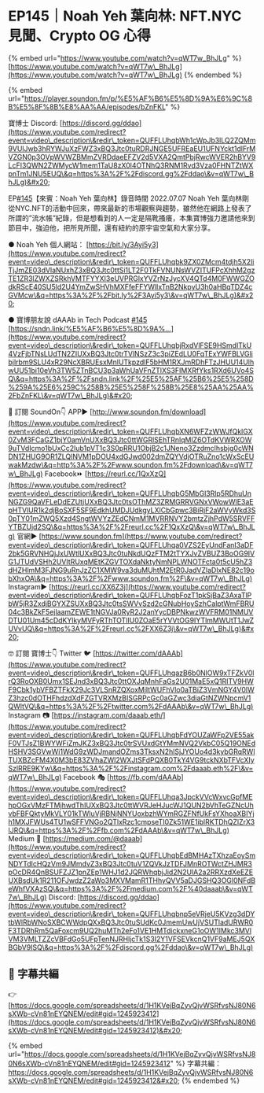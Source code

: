 # EP145｜Noah Yeh 葉向林: NFT.NYC 見聞、Crypto OG 心得

{% embed url="https://www.youtube.com/watch?v=qWT7w_BhJLg" %}
[https://www.youtube.com/watch?v=qWT7w\_BhJLg](https://www.youtube.com/watch?v=qWT7w\_BhJLg)
{% endembed %}

{% embed url="https://player.soundon.fm/p/%E5%AF%B6%E5%8D%9A%E6%9C%8B%E5%8F%8B%E8%AA%AA/episodes/bZnFKL" %}

寶博士 Discord: [https://discord.gg/ddao](https://www.youtube.com/redirect?event=video\_description\&redir\_token=QUFFLUhqbWh1cWpJb3lLQ2ZQMm9VUlJwb3hRYWJuXzFWZ3xBQ3Jtc0tuRDRJNGE5UFREaEU1UFNYckt1dlFrMVZGN0p3OVpWVWZBMmZVRDdaeEFZV2d5VXA2QmtPbjRwcWVER2hBYV9LcFI3QWN2ZWMycW1mem1TaU8zX0l4OTNhQ3RNM1Rvd3Vza0FHNTZtWXpnTm1JNU5EUQ\&q=https%3A%2F%2Fdiscord.gg%2Fddao\&v=qWT7w\_BhJLg)&#x20;

EP[#145](https://www.youtube.com/hashtag/145)【來賓：Noah Yeh 葉向林】錄音時間 2022.07.07 Noah Yeh 葉向林剛從NYC.NFT的活動中回來，帶來最新的市場觀察與趨勢，雖然他在網路上發表了所謂的”流水帳”紀錄，但是想看到的人一定是隔靴搔癢，本集寶博強力邀請他來到節目中，強迫他，把所見所聞，還有紐約的原宇宙空氣和大家分享。&#x20;

● Noah Yeh 個人網站： [https://bit.ly/3Ayi5y3](https://www.youtube.com/redirect?event=video\_description\&redir\_token=QUFFLUhqbk9ZX0ZMcm4tdjh5X2liTjJmZE03dVlaNUxhZ3xBQ3Jtc0ttSi1LT2F0TkFVNUNsWVZITUFPcXhhM2gzTE1ZR3lZWXZSRkhVMTFYYXI3eUVPRGlxYVZrNzJycXV4QTd4M0FWWGZOdkRScE40SU5ld2U4YmZwSHVhMXFfeFFYWlIxTnB2NkpyU3h0aHBqTDZ4cGVMcw\&q=https%3A%2F%2Fbit.ly%2F3Ayi5y3\&v=qWT7w\_BhJLg)&#x20;

● 寶博朋友說 dAAAb in Tech Podcast [#145](https://www.youtube.com/hashtag/145) [https://sndn.link/%E5%AF%B6%E5%8D%9A%...](https://www.youtube.com/redirect?event=video\_description\&redir\_token=QUFFLUhqbjRxdVlFSE9HSmdlTkU4VzFjbTNsLUdTN2ZIUXxBQ3Jtc0trTVlNSzZ3c3piZEdLU0FqTExYWFBLVGlibjlrbm9SLU4xR29NcXBRUEsxMnlUTkpzdlF5bHM1RXJmRDhFTzJHUU14UlhwUU51bi10eVh3TW5ZTnBCU3p3aWhUaVFnZTlXS3FIMXRfYks1RXd6UVo4SQ\&q=https%3A%2F%2Fsndn.link%2F%25E5%25AF%25B6%25E5%258D%259A%25E6%259C%258B%25E5%258F%258B%25E8%25AA%25AA%2FbZnFKL\&v=qWT7w\_BhJLg)&#x20;

📣 訂閱 SoundOn👇 APP▶️ [http://www.soundon.fm/download](https://www.youtube.com/redirect?event=video\_description\&redir\_token=QUFFLUhqbXN6WFZzWWJfQklGX0ZvM3FCaGZ1bjY0amVnUXxBQ3Jtc0ttWGRlSEhTRnlqMlZ6OTdKVWRXOW9uTVdIcmo1bUxCc2lub1pVT1c3S0pRRU1ObjB2c1JNeno3Zzdmclhsbjg0cWNDN1ZHUG9OR1ZLQlNVM1pDOU4xdGJwd002dmZQYVdjOTRuZno1cWxScEUwakMzdw\&q=http%3A%2F%2Fwww.soundon.fm%2Fdownload\&v=qWT7w\_BhJLg) Facebook⏩ [https://reurl.cc/1QxXzQ](https://www.youtube.com/redirect?event=video\_description\&redir\_token=QUFFLUhqbG5MbGl3Rlp5RDhuUnNGZG9QaVFLeDdEZUtjUXxBQ3Jtc0tsOThMZ3ZRMGRRVGNxVWowWlE3aEpHTVlUR1k2djBoSXF5SF9EdkhUMDJUdkgyLXlCbGpwc3BiRjF2aWVyWkd3S0pTY01mZWQ5Xzd4SngtWVYzZEdCNmM1MVRRNVY2bmtzZjhPdW5SRVFFYTBZUjd2SQ\&q=https%3A%2F%2Freurl.cc%2F1QxXzQ\&v=qWT7w\_BhJLg) 官網▶️ [https://www.soundon.fm](https://www.youtube.com/redirect?event=video\_description\&redir\_token=QUFFLUhqa0VZS2EyUndFanI3aDF2bk5GRVNHQjJxUWtlUXxBQ3Jtc0tuNkdUQzFTM2tTYXJvZVBUZ3BoOG9IVG1JTUdVSHh2UVItRUxqMEtKZGVTOXdaNktyNmNPLWNOTFcta0t5cU5hZ3dHZHlmM3FJNG9uRnJzZC1XMW9va3duMUhtM2EtR0JadVZlaDlxNE82c19obXhxOA\&q=https%3A%2F%2Fwww.soundon.fm%2F\&v=qWT7w\_BhJLg) Instagram▶️ [https://reurl.cc/XX6Z3j](https://www.youtube.com/redirect?event=video\_description\&redir\_token=QUFFLUhqbFozT1pkSjBaZ3AxaTlPbW5jR3ZxdjBGYXZSUXxBQ3Jtc0tsSWVvSzd2cGNubHoySzhCalptWmFBRU04c3BkZkF5ejlaamZEWE1tNGVJa0RyR2J2anYycDBPNkwzWVFRM01NMUVDTU01Um45cDdKYlkyMVFyRThTOTlIU0ZOaE5rYVVtOG9IYTlmMWUtT1JwZUVvUQ\&q=https%3A%2F%2Freurl.cc%2FXX6Z3j\&v=qWT7w\_BhJLg)&#x20;

🤓 訂閱 寶博士👇 Twitter 🐦 [https://twitter.com/dAAAb](https://www.youtube.com/redirect?event=video\_description\&redir\_token=QUFFLUhqazB6b0NlOW9xTFZkV0lrQ3RoOXB0Umx1SEJnd3xBQ3Jtc0ttOXJqMnhFaGs2U01MaE5xQ1RITV9HWF9Cbk1ybVFBZTFkX29Jc3VLSnRZQXoxMjItWUFhVlo0aTBiZ3VmNGY4V0lWZ3hzc0dOTHFhdzdXdFZGTVRXMzBISGRPcGc0aGZwc3diaGtNZWNpcmV1QWltVQ\&q=https%3A%2F%2Ftwitter.com%2FdAAAb\&v=qWT7w\_BhJLg) Instagram 📷 [https://instagram.com/daaab.eth/](https://www.youtube.com/redirect?event=video\_description\&redir\_token=QUFFLUhqbFdYOUZaWFp2VE55akF0VTJsZ1BWYWFiZmJKZ3xBQ3Jtc0trSVUxdGtYMmNVQ2VkbC05Q19ONEdHSHV3SGVwWi1WdG9zWDJmandOZms3TksxN2hlSjJYOUo4d3kybGRqRWlTUXBZcFM4X0M3bE83ZVhaZWl2WXJtSFdPQXB0TkY4VG9tckNXbTFVcXIySzlRRE9KYw\&q=https%3A%2F%2Finstagram.com%2Fdaaab.eth%2F\&v=qWT7w\_BhJLg) Facebook 🎭 [https://fb.com/dAAAb](https://www.youtube.com/redirect?event=video\_description\&redir\_token=QUFFLUhqa3JpckVVcWxvcGpfMEhpOGxVMzFTMjhwdThIUXxBQ3Jtc0ttWVRJeHJucWJ1QUN2bVhTeGZNcUhvbFBFQktyMkVLY01kTWluVjRBNjNNYUoxbzhWYmRGZFNfUkFsYXhoaXBIYjh1MXJFWUs4TU1wSFFVNGo2QTlxRzc1cmpseTI0Zk51WE1iblRKTDhQZlZrX3lJRQ\&q=https%3A%2F%2Ffb.com%2FdAAAb\&v=qWT7w\_BhJLg) Medium 📝 [https://medium.com/@daaab](https://www.youtube.com/redirect?event=video\_description\&redir\_token=QUFFLUhqbEdBMHAzTXhzaEoySmNDYTdIcHQzVm9JMmdvZ3xBQ3Jtc0tuV1ZQVkJzTDFJMnROTWctZHJMR3pOcDR4QnBSUFZJZ1pnZEp1WHJ1d2JQRWhqbjJid2N2UlA2a2RRXzdXeEZEUXBsdUk1R211OFJwdzZ2aWo3MXVMamR1THhyQVV5aDJGSHQ3OGl0NFdBeWhfVXAzSQ\&q=https%3A%2F%2Fmedium.com%2F%40daaab\&v=qWT7w\_BhJLg) Discord: [https://discord.gg/ddao](https://www.youtube.com/redirect?event=video\_description\&redir\_token=QUFFLUhqbnp5eVRjeU5KVzg3dDYtbWlRbWNoSXBCWWdpQXxBQ3Jtc0tuSUdKc0JmemUwUjVSUTladURWR0F3TDRhRm5QaFoxcm9UQ2huMTh2eFo1VE1HMTdickxneG1oOW1IMkc3MVlVM3VMLTZZcVBFdGo5UFpTenNJRHljcTk1S3I2Y1VFSEVkcnQ1VF9aMEJ5QXBGbV9ISQ\&q=https%3A%2F%2Fdiscord.gg%2Fddao\&v=qWT7w\_BhJLg)

## 📝 字幕共編

👉 [https://docs.google.com/spreadsheets/d/1H1KVejBqZyvQjvWSRfvsNJ80N6sXWb-cVn81nEYQNEM/edit#gid=1245923412](https://docs.google.com/spreadsheets/d/1H1KVejBqZyvQjvWSRfvsNJ80N6sXWb-cVn81nEYQNEM/edit#gid=1245923412)&#x20;

{% embed url="https://docs.google.com/spreadsheets/d/1H1KVejBqZyvQjvWSRfvsNJ80N6sXWb-cVn81nEYQNEM/edit#gid=1245923412" %}
字幕共編： https://docs.google.com/spreadsheets/d/1H1KVejBqZyvQjvWSRfvsNJ80N6sXWb-cVn81nEYQNEM/edit#gid=1245923412&#x20;
{% endembed %}
